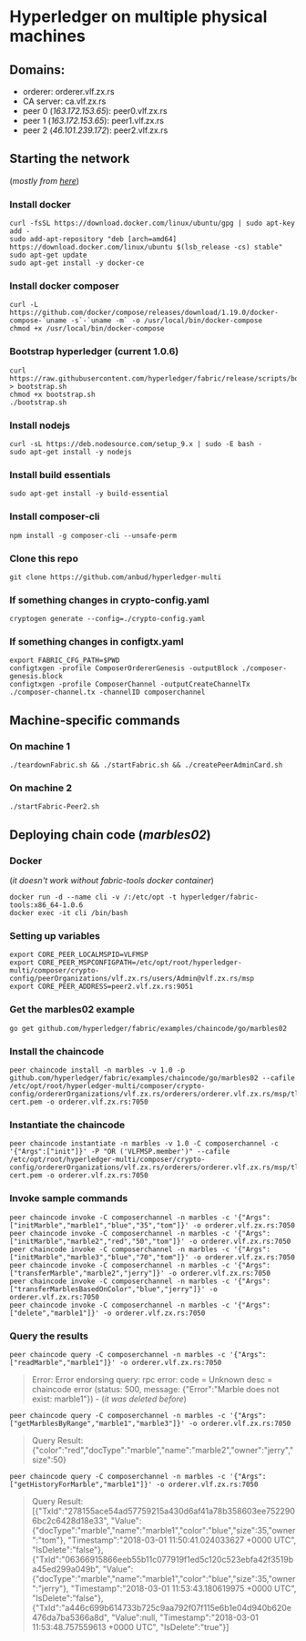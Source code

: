 # Hyperledger on multiple physical machines

## Domains:
- orderer: orderer.vlf.zx.rs
- CA server: ca.vlf.zx.rs
- peer 0 (*163.172.153.65*): peer0.vlf.zx.rs
- peer 1 (*163.172.153.65*): peer1.vlf.zx.rs
- peer 2 (*46.101.239.172*): peer2.vlf.zx.rs

## Starting the network
(*mostly from [here](https://www.skcript.com/svr/setting-up-a-blockchain-business-network-with-hyperledger-fabric-and-composer-running-in-multiple-physical-machine/)*)


### Install docker
```
curl -fsSL https://download.docker.com/linux/ubuntu/gpg | sudo apt-key add -
sudo add-apt-repository "deb [arch=amd64] https://download.docker.com/linux/ubuntu $(lsb_release -cs) stable"
sudo apt-get update
sudo apt-get install -y docker-ce
```

### Install docker composer
```
curl -L https://github.com/docker/compose/releases/download/1.19.0/docker-compose-`uname -s`-`uname -m` -o /usr/local/bin/docker-compose
chmod +x /usr/local/bin/docker-compose
```

### Bootstrap hyperledger (current 1.0.6)
```
curl https://raw.githubusercontent.com/hyperledger/fabric/release/scripts/bootstrap.sh > bootstrap.sh
chmod +x bootstrap.sh
./bootstrap.sh
```

### Install nodejs
```
curl -sL https://deb.nodesource.com/setup_9.x | sudo -E bash -
sudo apt-get install -y nodejs
```

### Install build essentials
```
sudo apt-get install -y build-essential
```

### Install composer-cli
```
npm install -g composer-cli --unsafe-perm
```

### Clone this repo
```
git clone https://github.com/anbud/hyperledger-multi
```

### If something changes in crypto-config.yaml
```
cryptogen generate --config=./crypto-config.yaml
```

### If something changes in configtx.yaml
```
export FABRIC_CFG_PATH=$PWD
configtxgen -profile ComposerOrdererGenesis -outputBlock ./composer-genesis.block
configtxgen -profile ComposerChannel -outputCreateChannelTx ./composer-channel.tx -channelID composerchannel
```

## Machine-specific commands

### On machine 1
```
./teardownFabric.sh && ./startFabric.sh && ./createPeerAdminCard.sh
```

### On machine 2
```
./startFabric-Peer2.sh
```

## Deploying chain code (*marbles02*)
### Docker
(*it doesn't work without fabric-tools docker container*)
```
docker run -d --name cli -v /:/etc/opt -t hyperledger/fabric-tools:x86_64-1.0.6
docker exec -it cli /bin/bash
```

### Setting up variables
```
export CORE_PEER_LOCALMSPID=VLFMSP
export CORE_PEER_MSPCONFIGPATH=/etc/opt/root/hyperledger-multi/composer/crypto-config/peerOrganizations/vlf.zx.rs/users/Admin@vlf.zx.rs/msp
export CORE_PEER_ADDRESS=peer2.vlf.zx.rs:9051
```

### Get the marbles02 example
```
go get github.com/hyperledger/fabric/examples/chaincode/go/marbles02
```

### Install the chaincode
```
peer chaincode install -n marbles -v 1.0 -p github.com/hyperledger/fabric/examples/chaincode/go/marbles02 --cafile /etc/opt/root/hyperledger-multi/composer/crypto-config/ordererOrganizations/vlf.zx.rs/orderers/orderer.vlf.zx.rs/msp/tlscacerts/tlsca.vlf.zx.rs-cert.pem -o orderer.vlf.zx.rs:7050
```

### Instantiate the chaincode 
```
peer chaincode instantiate -n marbles -v 1.0 -C composerchannel -c '{"Args":["init"]}' -P "OR ('VLFMSP.member')" --cafile /etc/opt/root/hyperledger-multi/composer/crypto-config/ordererOrganizations/vlf.zx.rs/orderers/orderer.vlf.zx.rs/msp/tlscacerts/tlsca.vlf.zx.rs-cert.pem -o orderer.vlf.zx.rs:7050
```

### Invoke sample commands
```
peer chaincode invoke -C composerchannel -n marbles -c '{"Args":["initMarble","marble1","blue","35","tom"]}' -o orderer.vlf.zx.rs:7050
peer chaincode invoke -C composerchannel -n marbles -c '{"Args":["initMarble","marble2","red","50","tom"]}' -o orderer.vlf.zx.rs:7050
peer chaincode invoke -C composerchannel -n marbles -c '{"Args":["initMarble","marble3","blue","70","tom"]}' -o orderer.vlf.zx.rs:7050
peer chaincode invoke -C composerchannel -n marbles -c '{"Args":["transferMarble","marble2","jerry"]}' -o orderer.vlf.zx.rs:7050
peer chaincode invoke -C composerchannel -n marbles -c '{"Args":["transferMarblesBasedOnColor","blue","jerry"]}' -o orderer.vlf.zx.rs:7050
peer chaincode invoke -C composerchannel -n marbles -c '{"Args":["delete","marble1"]}' -o orderer.vlf.zx.rs:7050
```

### Query the results
```
peer chaincode query -C composerchannel -n marbles -c '{"Args":["readMarble","marble1"]}' -o orderer.vlf.zx.rs:7050
```
> Error: Error endorsing query: rpc error: code = Unknown desc = chaincode error (status: 500, message: {"Error":"Marble does not exist: marble1"}) - <nil>
(*it was deleted before*)

```
peer chaincode query -C composerchannel -n marbles -c '{"Args":["getMarblesByRange","marble1","marble3"]}' -o orderer.vlf.zx.rs:7050
```
> Query Result: {"color":"red","docType":"marble","name":"marble2","owner":"jerry","size":50}

```
peer chaincode query -C composerchannel -n marbles -c '{"Args":["getHistoryForMarble","marble1"]}' -o orderer.vlf.zx.rs:7050
```

> Query Result: [{"TxId":"278155ace54ad57759215a430d6af41a78b358603ee7522906bc2c6428d18e33", "Value":{"docType":"marble","name":"marble1","color":"blue","size":35,"owner":"tom"}, "Timestamp":"2018-03-01 11:50:41.024033627 +0000 UTC", "IsDelete":"false"},{"TxId":"06366915866eeb55b11c077919f1ed5c120c523ebfa42f3519ba45ed299a049b", "Value":{"docType":"marble","name":"marble1","color":"blue","size":35,"owner":"jerry"}, "Timestamp":"2018-03-01 11:53:43.180619975 +0000 UTC", "IsDelete":"false"},{"TxId":"a446c699b614733b725c9aa792f07f115e6b1e04d940b620e476da7ba5366a8d", "Value":null, "Timestamp":"2018-03-01 11:53:48.757559613 +0000 UTC", "IsDelete":"true"}]
